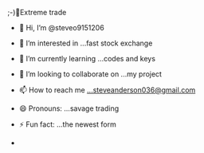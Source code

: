 ;⁠-⁠)🐒Extreme trade
- 👋 Hi, I’m @steveo9151206
- 👀 I’m interested in ...fast stock exchange
- 🌱 I’m currently learning ...codes and keys
- 💞️ I’m looking to collaborate on ...my project
- 📫 How to reach me ...steveanderson036@gmail.com
- 😄 Pronouns: ...savage trading
- ⚡ Fun fact: ...the newest form

- 

<!---
steveo9151206/steveo9151206 is a ✨ special ✨ repository because its `README.md` (this file) appears on your GitHub profile.
You can click the Preview link to take a look at your changes.
--->
